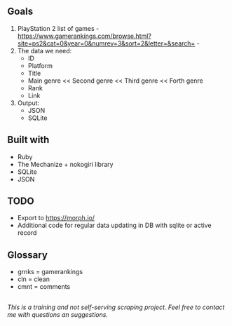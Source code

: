 ## Goals
1. PlayStation 2 list of games - https://www.gamerankings.com/browse.html?site=ps2&cat=0&year=0&numrev=3&sort=2&letter=&search= - 
2. The data we need:
    * ID
    * Platform
    * Title
    * Main genre << Second genre << Third genre << Forth genre
    * Rank
    * Link
3. Output:
    * JSON
    * SQLite

## Built with
* Ruby
* The Mechanize + nokogiri library
* SQLite
* JSON

## TODO
* Export to https://morph.io/
* Additional code for regular data updating in DB with sqlite or active record


## Glossary
* grnks = gamerankings
* cln = clean
* cmnt = comments

##
_This is a training and not self-serving scraping project. Feel free to contact me with questions an suggestions._
